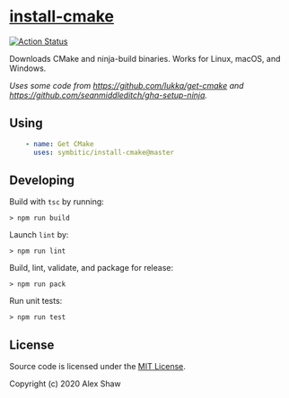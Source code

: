 # [install-cmake](https://github.com/marketplace/actions/install-cmake)

[![Action Status](https://github.com/Symbitic/install-cmake/workflows/build-test/badge.svg)](https://github.com/Symbitic/install-cmake/actions)

Downloads CMake and ninja-build binaries.
Works for Linux, macOS, and Windows.

*Uses some code from <https://github.com/lukka/get-cmake> and <https://github.com/seanmiddleditch/gha-setup-ninja>.*

## Using

```yaml
    - name: Get CMake
      uses: symbitic/install-cmake@master
```

## Developing

Build with `tsc` by running:

    > npm run build

Launch `lint` by:

    > npm run lint

Build, lint, validate, and package for release:

    > npm run pack

Run unit tests:
 
    > npm run test

## License

Source code is licensed under the [MIT License](LICENSE.md).

Copyright (c) 2020 Alex Shaw  
